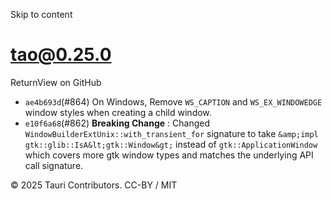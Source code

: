 Skip to content
# tao@0.25.0
ReturnView on GitHub
  * `ae4b693d`(#864) On Windows, Remove `WS_CAPTION` and `WS_EX_WINDOWEDGE` window styles when creating a child window.
  * `e10f6a68`(#862) **Breaking Change** : Changed `WindowBuilderExtUnix::with_transient_for` signature to take `&amp;impl gtk::glib::IsA&lt;gtk::Window&gt;` instead of `gtk::ApplicationWindow` which covers more gtk window types and matches the underlying API call signature.


© 2025 Tauri Contributors. CC-BY / MIT
